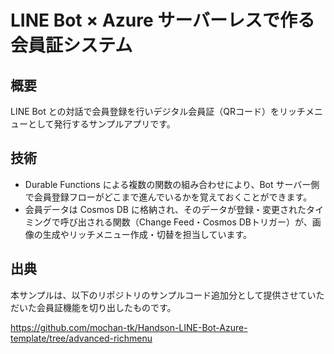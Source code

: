 # LINE Bot × Azure サーバーレスで作る会員証システム

## 概要

LINE Bot との対話で会員登録を行いデジタル会員証（QRコード）をリッチメニューとして発行するサンプルアプリです。


## 技術

- Durable Functions による複数の関数の組み合わせにより、Bot サーバー側で会員登録フローがどこまで進んでいるかを覚えておくことができます。
- 会員データは Cosmos DB に格納され、そのデータが登録・変更されたタイミングで呼び出される関数（Change Feed・Cosmos DBトリガー）が、画像の生成やリッチメニュー作成・切替を担当しています。

## 出典

本サンプルは、以下のリポジトリのサンプルコード追加分として提供させていただいた会員証機能を切り出したものです。

https://github.com/mochan-tk/Handson-LINE-Bot-Azure-template/tree/advanced-richmenu